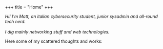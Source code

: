 +++
title = "Home"
+++

_Hi! I'm Matt, an italian cybersecurity student, junior sysadmin and all-round tech nerd. <br>  <br>I dig mainly networking stuff and web technologies._ 

Here some of my scattered thoughts and works:
